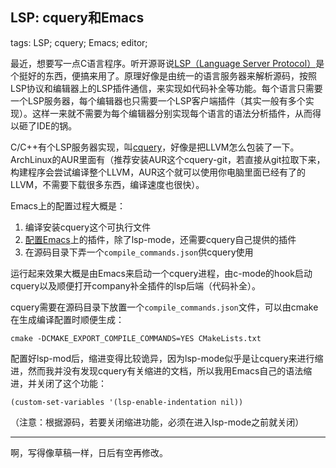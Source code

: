 LSP: cquery和Emacs
------------------

tags: LSP; cquery; Emacs; editor;

最近，想要写一点C语言程序。听开源哥说[LSP（Language Server Protocol）](https://langserver.org/)是个挺好的东西，便搞来用了。原理好像是由统一的语言服务器来解析源码，按照LSP协议和编辑器上的LSP插件通信，来实现如代码补全等功能。每个语言只需要一个LSP服务器，每个编辑器也只需要一个LSP客户端插件（其实一般有多个实现）。这样一来就不需要为每个编辑器分别实现每个语言的语法分析插件，从而得以砸了IDE的锅。

C/C++有个LSP服务器实现，叫[cquery](https://github.com/cquery-project/cquery)，好像是把LLVM怎么包装了一下。ArchLinux的AUR里面有（推荐安装AUR这个cquery-git，若直接从git拉取下来，构建程序会尝试编译整个LLVM，AUR这个就可以使用你电脑里面已经有了的LLVM，不需要下载很多东西，编译速度也很快）。

Emacs上的配置过程大概是：

1. 编译安装cquery这个可执行文件
2. [配置Emacs](https://github.com/cquery-project/cquery/wiki/Emacs)上的插件，除了lsp-mode，还需要cquery自己提供的插件
3. 在源码目录下弄一个`compile_commands.json`供cquery使用

运行起来效果大概是由Emacs来启动一个cquery进程，由c-mode的hook启动cquery以及顺便打开company补全插件的lsp后端（代码补全）。

cquery需要在源码目录下放置一个`compile_commands.json`文件，可以由cmake在生成编译配置时顺便生成：

`cmake -DCMAKE_EXPORT_COMPILE_COMMANDS=YES CMakeLists.txt`

配置好lsp-mod后，缩进变得比较诡异，因为lsp-mode似乎是让cquery来进行缩进，然而我并没有发现cquery有关缩进的文档，所以我用Emacs自己的语法缩进，并关闭了这个功能：

`(custom-set-variables '(lsp-enable-indentation nil))`

（注意：根据源码，若要关闭缩进功能，必须在进入lsp-mode之前就关闭）

--------------------------------

啊，写得像草稿一样，日后有空再修改。
